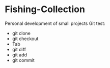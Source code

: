 # Fishing-Collection
Personal development of small projects
Git test:
- git clone
- git checkout
- Tab
- git diff
- git add
- git commit
